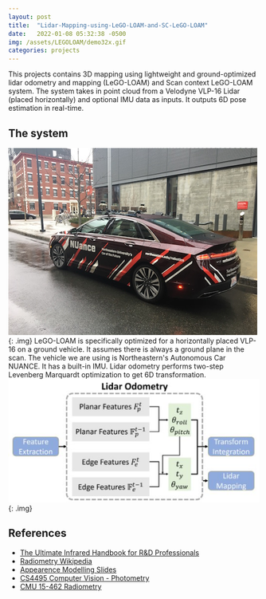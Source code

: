 ```yaml
---
layout: post
title:  "Lidar-Mapping-using-LeGO-LOAM-and-SC-LeGO-LOAM"
date:   2022-01-08 05:32:38 -0500
img: /assets/LEGOLOAM/demo32x.gif
categories: projects
---
```

This projects contains 3D mapping using lightweight and ground-optimized lidar odometry and mapping (LeGO-LOAM) and Scan context LeGO-LOAM system. The system takes in point cloud from a Velodyne VLP-16 Lidar (placed horizontally) and optional IMU data as inputs. It outputs 6D pose estimation in real-time.
## The system
![NUANCE](/assets/LEGOLOAM/nuance.jpg){: .img}
LeGO-LOAM is specifically optimized for a horizontally placed VLP-16 on a ground vehicle. It assumes there is always a ground plane in the scan. The vehicle we are using is Northeastern's Autonomous Car NUANCE. It has a built-in IMU.
Lidar odometry performs two-step Levenberg Marquardt optimization to get 6D transformation.
![LIDAR ODOMETRY](/assets/LEGOLOAM/odometry.jpg){: .img}

   
## References
* [The Ultimate Infrared Handbook for R&D Professionals](https://www.flirmedia.com/MMC/THG/Brochures/T559243/T559243_EN.pdf)
* [Radiometry Wikipedia](https://en.wikipedia.org/wiki/Radiometry)
* [Appearence Modelling Slides](http://www.cs.cmu.edu/afs/cs/academic/class/16823-s16/)
* [CS4495 Computer Vision - Photometry](https://faculty.cc.gatech.edu/~afb/classes/CS4495-Fall2014/slides/CS4495-Photometry.pdf)
* [CMU 15-462 Radiometry](https://www.youtube.com/watch?v=5lGYm8L_rfo&t=97)